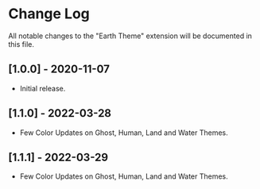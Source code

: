 # Change Log

All notable changes to the "Earth Theme" extension will be documented in this file.

## [1.0.0] - 2020-11-07

- Initial release.

## [1.1.0] - 2022-03-28

- Few Color Updates on Ghost, Human, Land and Water Themes.

## [1.1.1] - 2022-03-29

- Few Color Updates on Ghost, Human, Land and Water Themes.
